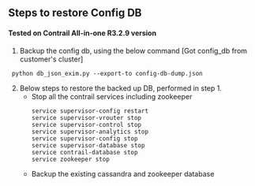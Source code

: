 ## Steps to restore Config DB 
#### Tested on Contrail All-in-one R3.2.9 version

1. Backup the config db, using the below command [Got config_db from customer's cluster]
```
 python db_json_exim.py --export-to config-db-dump.json
```
2. Below steps to restore the backed up DB, performed in step 1.
    -   Stop all the contrail services including zookeeper
        ```
        service supervisor-config restart
        service supervisor-vrouter stop
        service supervisor-control stop
        service supervisor-analytics stop
        service supervisor-config stop
        service supervisor-database stop
        service contrail-database stop
        service zookeeper stop
        ```
    -   Backup the existing cassandra and zookeeper database
    
